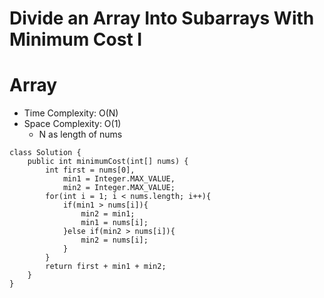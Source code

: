 # Divide an Array Into Subarrays With Minimum Cost I
# Array
* Time Complexity: O(N)
* Space Complexity: O(1)
	* N as length of nums
```
class Solution {
    public int minimumCost(int[] nums) {
        int first = nums[0],
            min1 = Integer.MAX_VALUE,
            min2 = Integer.MAX_VALUE;
        for(int i = 1; i < nums.length; i++){
            if(min1 > nums[i]){
                min2 = min1;
                min1 = nums[i];
            }else if(min2 > nums[i]){
                min2 = nums[i];
            }
        }
        return first + min1 + min2;
    }
}
```